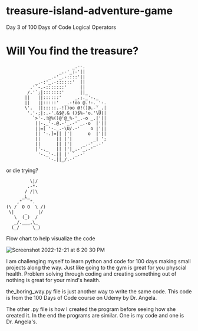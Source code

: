 # treasure-island-adventure-game
 Day 3 of 100 Days of Code
Logical Operators
# Will You find the treasure? 
                             _.--.
                        _.-'_:-'||
                    _.-'_.-::::'||
               _.-:'_.-::::::'  ||
             .'`-.-:::::::'     ||
            /.'`;|:::::::'      ||_
           ||   ||::::::'     _.;._'-._
           ||   ||:::::'  _.-!oo @.!-._'-.
           \'.  ||:::::.-!()oo @!()@.-'_.|
            '.'-;|:.-'.&$@.& ()$%-'o.'\U||
              `>'-.!@%()@'@_%-'_.-o _.|'||
               ||-._'-.@.-'_.-' _.-o  |'||
               ||=[ '-._.-\U/.-'    o |'||
               || '-.]=|| |'|      o  |'||
               ||      || |'|        _| ';
               ||      || |'|    _.-'_.-'
               |'-._   || |'|_.-'_.-'
                '-._'-.|| |' `_.-'
                    '-.||_/.-'
or die trying?

 
             \|/
            .-*-         
           / /|\         
          _L_            
        ,"   ".          
    (\ /  O O  \ /)      
     \|    _    |/       
       \  (_)  /         
       _/.___,\_         
      (_/     \_) 
Flow chart to help visualize the code

![Screenshot 2022-12-21 at 6 20 30 PM](https://user-images.githubusercontent.com/33384698/209034113-8dc10907-662c-450a-ab7a-1209e6cf1ec9.png)

I am challenging myself to learn python and code for 100 days making small projects along the way. Just like going to the gym is great for you physcial health. Problem solving through coding and creating something out of nothing is great for your mind's health. 

the_boring_way.py file is just another way to write the same code. This code is from the 100 Days of Code course on Udemy by Dr. Angela.

The other .py file is how I created the program before seeing how she created it. In the end the programs are similar. One is my code and one is Dr. Angela's. 

